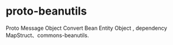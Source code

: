 # proto-beanutils
Proto Message Object   Convert   Bean Entity Object ,  dependency MapStruct、commons-beanutils.

